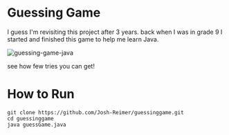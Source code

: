 # Guessing Game
I guess I'm revisiting this project after 3 years.
back when I was in grade 9 I started and finished this game to help me learn Java.

![guessing-game-java](https://github.com/user-attachments/assets/affaa8b6-08da-40bb-81a8-80c2c8195bd4)

see how few tries you can get!

# How to Run

```
git clone https://github.com/Josh-Reimer/guessinggame.git
cd guessinggame
java guessGame.java
```

